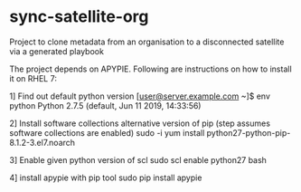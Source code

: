 # sync-satellite-org
Project to clone metadata from an organisation to a disconnected satellite via a generated playbook

The project depends on APYPIE. Following are instructions on how to install it on RHEL 7:

1] Find out default python version
[user@server.example.com ~]$ env python
Python 2.7.5 (default, Jun 11 2019, 14:33:56)

2] Install software collections alternative version of pip (step assumes software collections are enabled)
sudo -i yum install python27-python-pip-8.1.2-3.el7.noarch

3] Enable given python version of scl
sudo scl enable python27 bash

4] install apypie with pip tool
sudo pip install apypie

